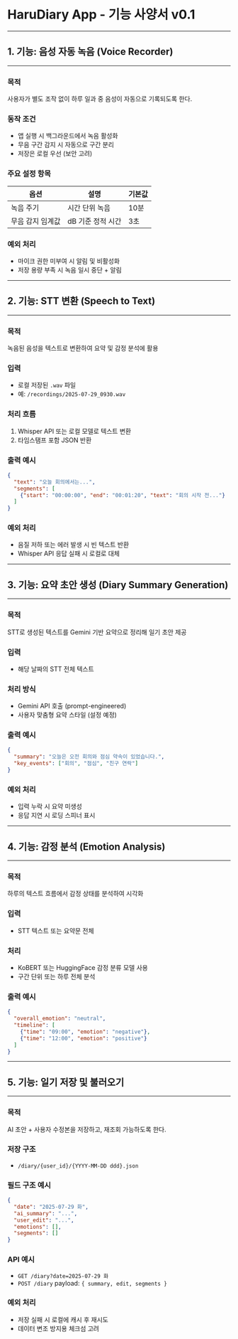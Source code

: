 # HaruDiary App - 기능 사양서 v0.1
---

## 1. 기능: 음성 자동 녹음 (Voice Recorder)
---

### 목적
사용자가 별도 조작 없이 하루 일과 중 음성이 자동으로 기록되도록 한다.

### 동작 조건
- 앱 실행 시 백그라운드에서 녹음 활성화
- 무음 구간 감지 시 자동으로 구간 분리
- 저장은 로컬 우선 (보안 고려)

### 주요 설정 항목
| 옵션 | 설명 | 기본값 |
|------|------|--------|
| 녹음 주기 | 시간 단위 녹음 | 10분 |
| 무음 감지 임계값 | dB 기준 정적 시간 | 3초 |

### 예외 처리
- 마이크 권한 미부여 시 알림 및 비활성화
- 저장 용량 부족 시 녹음 일시 중단 + 알림

---

## 2. 기능: STT 변환 (Speech to Text)
---

### 목적
녹음된 음성을 텍스트로 변환하여 요약 및 감정 분석에 활용

### 입력
- 로컬 저장된 `.wav` 파일
- 예: `/recordings/2025-07-29_0930.wav`

### 처리 흐름
1. Whisper API 또는 로컬 모델로 텍스트 변환
2. 타임스탬프 포함 JSON 반환

### 출력 예시
```json
{
  "text": "오늘 회의에서는...",
  "segments": [
    {"start": "00:00:00", "end": "00:01:20", "text": "회의 시작 전..."}
  ]
}
```

### 예외 처리
- 음질 저하 또는 에러 발생 시 빈 텍스트 반환
- Whisper API 응답 실패 시 로컬로 대체

---

## 3. 기능: 요약 초안 생성 (Diary Summary Generation)
---

### 목적
STT로 생성된 텍스트를 Gemini 기반 요약으로 정리해 일기 초안 제공

### 입력
- 해당 날짜의 STT 전체 텍스트

### 처리 방식
- Gemini API 호출 (prompt-engineered)
- 사용자 맞춤형 요약 스타일 (설정 예정)

### 출력 예시
```json
{
  "summary": "오늘은 오전 회의와 점심 약속이 있었습니다.",
  "key_events": ["회의", "점심", "친구 연락"]
}
```

### 예외 처리
- 입력 누락 시 요약 미생성
- 응답 지연 시 로딩 스피너 표시

---

## 4. 기능: 감정 분석 (Emotion Analysis)
---

### 목적
하루의 텍스트 흐름에서 감정 상태를 분석하여 시각화

### 입력
- STT 텍스트 또는 요약문 전체

### 처리
- KoBERT 또는 HuggingFace 감정 분류 모델 사용
- 구간 단위 또는 하루 전체 분석

### 출력 예시
```json
{
  "overall_emotion": "neutral",
  "timeline": [
    {"time": "09:00", "emotion": "negative"},
    {"time": "12:00", "emotion": "positive"}
  ]
}
```

---

## 5. 기능: 일기 저장 및 불러오기
---

### 목적
AI 초안 + 사용자 수정본을 저장하고, 재조회 가능하도록 한다.

### 저장 구조
- `/diary/{user_id}/{YYYY-MM-DD ddd}.json`

### 필드 구조 예시
```json
{
  "date": "2025-07-29 화",
  "ai_summary": "...",
  "user_edit": "...",
  "emotions": [],
  "segments": []
}
```

### API 예시
- `GET /diary?date=2025-07-29 화`
- `POST /diary`
  payload: `{ summary, edit, segments }`

### 예외 처리
- 저장 실패 시 로컬에 캐시 후 재시도
- 데이터 변조 방지용 체크섬 고려
